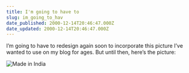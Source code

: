 ```yaml
---
title: I'm going to have to
slug: im_going_to_hav
date_published: 2000-12-14T20:46:47.000Z
date_updated: 2000-12-14T20:46:47.000Z
---
```


I’m going to have to redesign again soon to incorporate this picture I’ve wanted to use on my blog for ages. But until then, here’s the picture:

![Made in India](/images/sewer.jpg)
